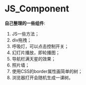 # JS_Component

**自己整理的一些组件**:

1. JS一些方法；
2. div拖拽；
3. 呼吸灯，可以点击控制开关；
4. 幻灯片播放，即轮播图；
5. 导航栏满天星的效果；
6. 照片墙；
7. 使用CSS的border属性画简单的树；
8. 浏览器打开会随机生成一课树。
